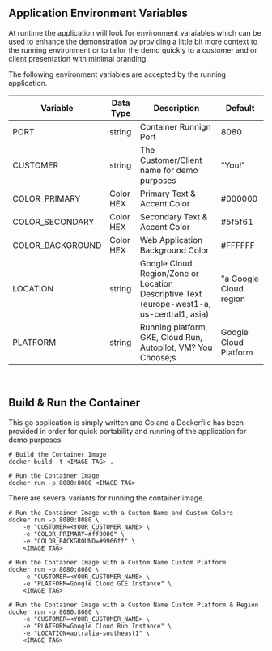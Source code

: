 
## Application Environment Variables
At runtime the application will look for environment varaiables which can be used to enhance the demonstration by providing a little bit more context to the running environment or to tailor the demo quickly to a customer and or client presentation with minimal branding.

The following environment variables are accepted by the running application. 

| Variable      | Data Type | Description | Default |
| ----------- | ----------- | ----------- | ----------- |
| PORT      | string | Container Runnign Port       | 8080       |
| CUSTOMER      | string| The Customer/Client name for demo purposes       | "You!"       |
| COLOR_PRIMARY   | Color HEX| Primary Text & Accent Color        | #000000       |
| COLOR_SECONDARY   | Color HEX| Secondary Text & Accent Color         | #5f5f61       |
| COLOR_BACKGROUND   | Color HEX| Web Application Background Color        | #FFFFFF        |
| LOCATION   | string| Google Cloud Region/Zone or Location Descriptive Text (europe-west1-a, us-central1, asia)        | "a Google Cloud region         |
| PLATFORM   | string | Running platform, GKE, Cloud Run, Autopilot, VM? You Choose;s        | Google Cloud Platform        |


<br>

## Build & Run the Container

This go application is simply written and Go and a Dockerfile has been provided in order for quick portability and running of the application for demo purposes. 

```
# Build the Container Image
docker build -t <IMAGE TAG> .

# Run the Container Image
docker run -p 8080:8080 <IMAGE TAG> 
```

There are several variants for running the container image. 

```
# Run the Container Image with a Custom Name and Custom Colors
docker run -p 8080:8080 \
    -e "CUSTOMER=<YOUR_CUSTOMER_NAME> \ 
    -e "COLOR_PRIMARY=#ff0000" \
    -e "COLOR_BACKGROUND=#9966ff" \
    <IMAGE TAG> 
```

```
# Run the Container Image with a Custom Name Custom Platform
docker run -p 8080:8080 \
    -e "CUSTOMER=<YOUR_CUSTOMER_NAME> \ 
    -e "PLATFORM=Google Cloud GCE Instance" \
    <IMAGE TAG> 
```

```
# Run the Container Image with a Custom Name Custom Platform & Region
docker run -p 8080:8080 \
    -e "CUSTOMER=<YOUR_CUSTOMER_NAME> \ 
    -e "PLATFORM=Google Cloud Run Instance" \
    -e "LOCATION=autralia-southeast1" \
    <IMAGE TAG> 
```


